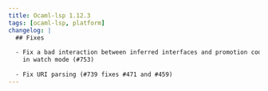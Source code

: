 ```yaml
---
title: Ocaml-lsp 1.12.3
tags: [ocaml-lsp, platform]
changelog: |
  ## Fixes
  
  - Fix a bad interaction between inferred interfaces and promotion code actions
    in watch mode (#753)
  
  - Fix URI parsing (#739 fixes #471 and #459)
---
```

